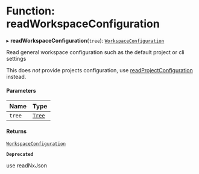 # Function: readWorkspaceConfiguration

▸ **readWorkspaceConfiguration**(`tree`): [`WorkspaceConfiguration`](../../devkit/documents/WorkspaceConfiguration)

Read general workspace configuration such as the default project or cli settings

This does _not_ provide projects configuration, use [readProjectConfiguration](../../devkit/documents/readProjectConfiguration) instead.

#### Parameters

| Name   | Type                                  |
| :----- | :------------------------------------ |
| `tree` | [`Tree`](../../devkit/documents/Tree) |

#### Returns

[`WorkspaceConfiguration`](../../devkit/documents/WorkspaceConfiguration)

**`Deprecated`**

use readNxJson
